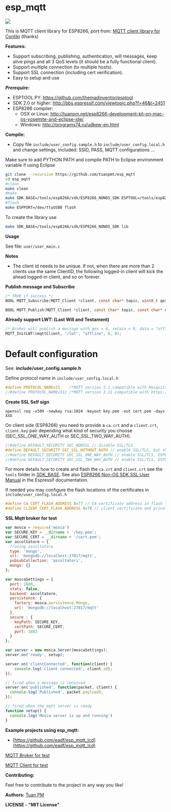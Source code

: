 **esp_mqtt**
==========
[![](https://travis-ci.org/tuanpmt/esp_mqtt.svg?branch=master)](https://travis-ci.org/tuanpmt/esp_mqtt)

This is MQTT client library for ESP8266, port from: [MQTT client library for Contiki](https://github.com/esar/contiki-mqtt) (thanks)


**Features:**

 * Support subscribing, publishing, authentication, will messages, keep alive pings and all 3 QoS levels (it should be a fully functional client).
 * Support multiple connection (to multiple hosts).
 * Support SSL connection (including cert verification).
 * Easy to setup and use


***Prerequire:***

- ESPTOOL.PY: https://github.com/themadinventor/esptool
- SDK 2.0 or higher: http://bbs.espressif.com/viewtopic.php?f=46&t=2451
- ESP8266 compiler:
    + OSX or Linux: http://tuanpm.net/esp8266-development-kit-on-mac-os-yosemite-and-eclipse-ide/
    + Windows: http://programs74.ru/udkew-en.html


**Compile:**

- Copy file `include/user_config.sample.h` to `include/user_config.local.h` and change settings, included: SSID, PASS, MQTT configurations ...

Make sure to add PYTHON PATH and compile PATH to Eclipse environment variable if using Eclipse

```bash
git clone --recursive https://github.com/tuanpmt/esp_mqtt
cd esp_mqtt
#clean
make clean
#make
make SDK_BASE=/tools/esp8266/sdk/ESP8266_NONOS_SDK ESPTOOL=/tools/esp8266/esptool/esptool.py all
#flash
make ESPPORT=/dev/ttyUSB0 flash
```
To create the library use

```bash
make SDK_BASE=/tools/esp8266/sdk/ESP8266_NONOS_SDK lib
```


**Usage**

See file: `user/user_main.c`


**Notes**
- The client id needs to be unique. If not, when there are more than 2 clients use the same ClientID, the following logged-in client will kick the ahead logged-in client, and so on forever.


**Publish message and Subscribe**

```c
/* TRUE if success */
BOOL MQTT_Subscribe(MQTT_Client *client, const char* topic, uint8_t qos);

BOOL MQTT_Publish(MQTT_Client *client, const char* topic, const char* data, int data_length, uint8_t qos, uint8_t retain);
```


**Already support LWT: (Last Will and Testament)**

```c
/* Broker will publish a message with qos = 0, retain = 0, data = "offline" to topic "/lwt" if client don't send keepalive packet */
MQTT_InitLWT(&mqttClient, "/lwt", "offline", 0, 0);
```


# Default configuration

See: **include/user_config.sample.h**

Define protocol name in `include/user_config.local.h`

```c
#define PROTOCOL_NAMEv31	/*MQTT version 3.1 compatible with Mosquitto v0.15*/
//#define PROTOCOL_NAMEv311	/*MQTT version 3.11 compatible with https://eclipse.org/paho/clients/testing/*/
```


**Create SSL Self sign**

```
openssl req -x509 -newkey rsa:1024 -keyout key.pem -out cert.pem -days XXX
```

On client side (ESP8266) you need to provide a `ca.crt` and a `client.crt`, `client.key` pair depending what kind of security you choose (SEC_SSL_ONE_WAY_AUTH or SEC_SSL_TWO_WAY_AUTH).

```c
//#define DEFAULT_SECURITY SEC_NONSSL // disable SSL/TLS
#define DEFAULT_SECURITY SEC_SSL_WITHOUT_AUTH // enable SSL/TLS, but there is no a certificate verify
//#define DEFAULT_SECURITY SEC_SSL_ONE_WAY_AUTH // enable SSL/TLS, ESP8266 would verify the SSL server certificate at the same time
//#define DEFAULT_SECURITY SEC_SSL_TWO_WAY_AUTH // enable SSL/TLS, ESP8266 would verify the SSL server certificate and SSL server would verify ESP8266 certificate
```

For more details how to create and flash the `ca.crt` and `client.crt` see the `tools` folder in [SDK_BASE](https://github.com/espressif/ESP8266_NONOS_SDK/tree/master/tools).
See also [ESP8266 Non-OS SDK SSL User Manual](https://www.espressif.com/sites/default/files/documentation/5a-esp8266_sdk_ssl_user_manual_en.pdf) in the Espressif documentation.

If needed you may configure the flash locations of the certificates in `include/user_config.local.h`

```c
#define CA_CERT_FLASH_ADDRESS 0x77 // CA certificate address in flash to read, 0x77 means address 0x77000
#define CLIENT_CERT_FLASH_ADDRESS 0x78 // client certificate and private key address in flash to read, 0x78 means address 0x78000
```


**SSL Mqtt broker for test**

```javascript
var mosca = require('mosca')
var SECURE_KEY = __dirname + '/key.pem';
var SECURE_CERT = __dirname + '/cert.pem';
var ascoltatore = {
  //using ascoltatore
  type: 'mongo',
  url: 'mongodb://localhost:27017/mqtt',
  pubsubCollection: 'ascoltatori',
  mongo: {}
};

var moscaSettings = {
  port: 1880,
  stats: false,
  backend: ascoltatore,
  persistence: {
    factory: mosca.persistence.Mongo,
    url: 'mongodb://localhost:27017/mqtt'
  },
  secure : {
    keyPath: SECURE_KEY,
    certPath: SECURE_CERT,
    port: 1883
  }
};

var server = new mosca.Server(moscaSettings);
server.on('ready', setup);

server.on('clientConnected', function(client) {
    console.log('client connected', client.id);
});

// fired when a message is received
server.on('published', function(packet, client) {
  console.log('Published', packet.payload);
});

// fired when the mqtt server is ready
function setup() {
  console.log('Mosca server is up and running')
}
```

**Example projects using esp_mqtt:**

- [https://github.com/eadf/esp_mqtt_lcd](https://github.com/eadf/esp_mqtt_lcd)

[MQTT Broker for test](https://github.com/mcollina/mosca)

[MQTT Client for test](https://chrome.google.com/webstore/detail/mqttlens/hemojaaeigabkbcookmlgmdigohjobjm?hl=en)

**Contributing:**

Feel free to contribute to the project in any way you like!


**Authors:**
[Tuan PM](https://twitter.com/TuanPMT)


**LICENSE - "MIT License"**
